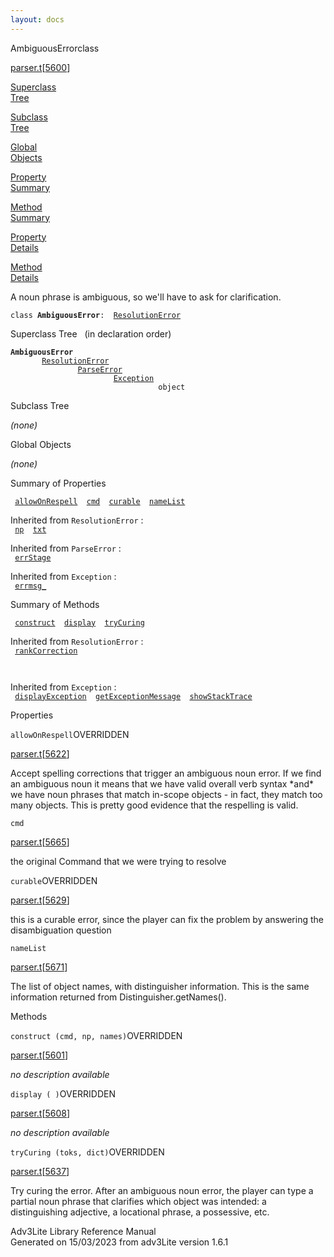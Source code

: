 ```yaml
---
layout: docs
---
```

<span class="title">AmbiguousError</span><span class="type">class</span>

[parser.t](../file/parser.t.html)\[[5600](../source/parser.t.html#5600)\]

[Superclass  
Tree](#_SuperClassTree_)

[Subclass  
Tree](#_SubClassTree_)

[Global  
Objects](#_ObjectSummary_)

[Property  
Summary](#_PropSummary_)

[Method  
Summary](#_MethodSummary_)

[Property  
Details](#_Properties_)

[Method  
Details](#_Methods_)

<div class="fdesc">

A noun phrase is ambiguous, so we'll have to ask for clarification.

`class `**`AmbiguousError`**` :   `[`ResolutionError`](../object/ResolutionError.html)

</div>

<span id="_SuperClassTree_"></span>

<div class="mjhd">

<span class="hdln">Superclass Tree</span>   (in declaration order)

</div>

**`AmbiguousError`**  
`         `[`ResolutionError`](../object/ResolutionError.html)  
`                 `[`ParseError`](../object/ParseError.html)  
`                         `[`Exception`](../object/Exception.html)  
`                                 object`  
<span id="_SubClassTree_"></span>

<div class="mjhd">

<span class="hdln">Subclass Tree</span>  

</div>

*(none)* <span id="_ObjectSummary_"></span>

<div class="mjhd">

<span class="hdln">Global Objects</span>  

</div>

*(none)* <span id="_PropSummary_"></span>

<div class="mjhd">

<span class="hdln">Summary of Properties</span>  

</div>

` `[`allowOnRespell`](#allowOnRespell)`  `[`cmd`](#cmd)`  `[`curable`](#curable)`  `[`nameList`](#nameList)`  `

Inherited from `ResolutionError` :  
` `[`np`](../object/ResolutionError.html#np)`  `[`txt`](../object/ResolutionError.html#txt)`  `

Inherited from `ParseError` :  
` `[`errStage`](../object/ParseError.html#errStage)`  `

Inherited from `Exception` :  
` `[`errmsg_`](../object/Exception.html#errmsg_)`  `

<span id="_MethodSummary_"></span>

<div class="mjhd">

<span class="hdln">Summary of Methods</span>  

</div>

` `[`construct`](#construct)`  `[`display`](#display)`  `[`tryCuring`](#tryCuring)`  `

Inherited from `ResolutionError` :  
` `[`rankCorrection`](../object/ResolutionError.html#rankCorrection)`  `

` `

Inherited from `Exception` :  
` `[`displayException`](../object/Exception.html#displayException)`  `[`getExceptionMessage`](../object/Exception.html#getExceptionMessage)`  `[`showStackTrace`](../object/Exception.html#showStackTrace)`  `

<span id="_Properties_"></span>

<div class="mjhd">

<span class="hdln">Properties</span>  

</div>

<span id="allowOnRespell"></span>

`allowOnRespell`<span class="rem">OVERRIDDEN</span>

[parser.t](../file/parser.t.html)\[[5622](../source/parser.t.html#5622)\]

<div class="desc">

Accept spelling corrections that trigger an ambiguous noun error. If we
find an ambiguous noun it means that we have valid overall verb syntax
\*and\* we have noun phrases that match in-scope objects - in fact, they
match too many objects. This is pretty good evidence that the respelling
is valid.

</div>

<span id="cmd"></span>

`cmd`

[parser.t](../file/parser.t.html)\[[5665](../source/parser.t.html#5665)\]

<div class="desc">

the original Command that we were trying to resolve

</div>

<span id="curable"></span>

`curable`<span class="rem">OVERRIDDEN</span>

[parser.t](../file/parser.t.html)\[[5629](../source/parser.t.html#5629)\]

<div class="desc">

this is a curable error, since the player can fix the problem by
answering the disambiguation question

</div>

<span id="nameList"></span>

`nameList`

[parser.t](../file/parser.t.html)\[[5671](../source/parser.t.html#5671)\]

<div class="desc">

The list of object names, with distinguisher information. This is the
same information returned from Distinguisher.getNames().

</div>

<span id="_Methods_"></span>

<div class="mjhd">

<span class="hdln">Methods</span>  

</div>

<span id="construct"></span>

`construct (cmd, np, names)`<span class="rem">OVERRIDDEN</span>

[parser.t](../file/parser.t.html)\[[5601](../source/parser.t.html#5601)\]

<div class="desc">

*no description available*

</div>

<span id="display"></span>

`display ( )`<span class="rem">OVERRIDDEN</span>

[parser.t](../file/parser.t.html)\[[5608](../source/parser.t.html#5608)\]

<div class="desc">

*no description available*

</div>

<span id="tryCuring"></span>

`tryCuring (toks, dict)`<span class="rem">OVERRIDDEN</span>

[parser.t](../file/parser.t.html)\[[5637](../source/parser.t.html#5637)\]

<div class="desc">

Try curing the error. After an ambiguous noun error, the player can type
a partial noun phrase that clarifies which object was intended: a
distinguishing adjective, a locational phrase, a possessive, etc.

</div>

<div class="ftr">

Adv3Lite Library Reference Manual  
Generated on 15/03/2023 from adv3Lite version 1.6.1

</div>
